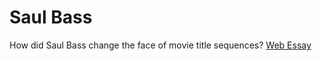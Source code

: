 Saul Bass
==========
How did Saul Bass change the face of movie title sequences?
[Web Essay](https://racheldonaldson.github.io/web-essay/index.html)
